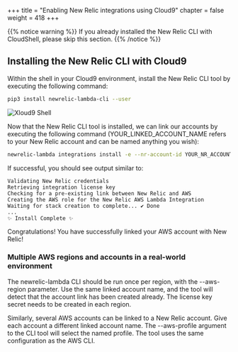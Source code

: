 +++
title = "Enabling New Relic integrations using Cloud9"
chapter = false
weight = 418
+++


{{% notice warning %}}
If you already installed the New Relic CLI with CloudShell, please skip this section.
{{% /notice %}}

## Installing the New Relic CLI with Cloud9

Within the shell in your Cloud9 environment, install the New Relic CLI tool by executing the following command:

```bash
pip3 install newrelic-lambda-cli --user
```

![Xloud9 Shell](/images/getting_started/cloud9-shell-nr-cli.png)

Now that the New Relic CLI tool is installed, we can link our accounts by executing the following command (YOUR_LINKED_ACCOUNT_NAME refers to your New Relic account and can be named anything you wish):

```bash
newrelic-lambda integrations install -e --nr-account-id YOUR_NR_ACCOUNT_ID --linked-account-name YOUR_LINKED_ACCOUNT_NAME --nr-api-key YOUR_NEW_RELIC_USER_KEY
```

If successful, you should see output similar to:

```
Validating New Relic credentials
Retrieving integration license key
Checking for a pre-existing link between New Relic and AWS
Creating the AWS role for the New Relic AWS Lambda Integration
Waiting for stack creation to complete... ✔ Done
...
✨ Install Complete ✨
```

Congratulations!  You have successfully linked your AWS account with New Relic!  

### Multiple AWS regions and accounts in a real-world environment

The newrelic-lambda CLI should be run once per region, with the --aws-region parameter. Use the same linked account name, and the tool will detect that the account link has been created already. The license key secret needs to be created in each region.

Similarly, several AWS accounts can be linked to a New Relic account. Give each account a different linked account name. The --aws-profile argument to the CLI tool will select the named profile. The tool uses the same configuration as the AWS CLI.
